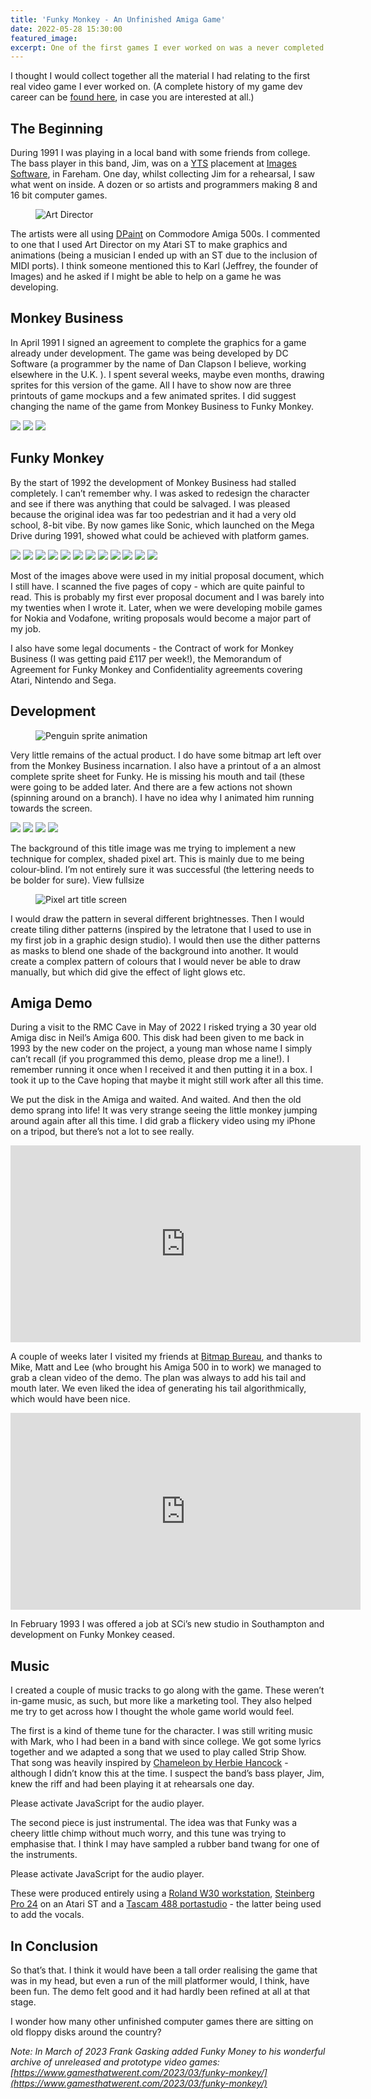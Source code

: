 ```yaml
---
title: 'Funky Monkey - An Unfinished Amiga Game'
date: 2022-05-28 15:30:00
featured_image: 
excerpt: One of the first games I ever worked on was a never completed platformer called Funky Monkey. 
---
```


I thought I would collect together all the material I had relating to the first real video game I ever worked on. (A complete history of my game dev career can be [found here](), in case you are interested at all.)

## The Beginning

During 1991 I was playing in a local band with some friends from college. The bass player in this band, Jim, was on a [YTS](https://en.wikipedia.org/wiki/Youth_Training_Scheme) placement at [Images Software](https://en.wikipedia.org/wiki/Climax_Studios), in Fareham. One day, whilst collecting Jim for a rehearsal, I saw what went on inside. A dozen or so artists and programmers making 8 and 16 bit computer games.

<figure style="width: 350px" class="align-right">
<img src="{{ site.url }}{{ site.baseurl }}/images/funkymonkey/art-director.png" alt="Art Director">
</figure>

The artists were all using [DPaint](https://en.wikipedia.org/wiki/Deluxe_Paint) on Commodore Amiga 500s. I commented to one that I used Art Director on my Atari ST to make graphics and animations (being a musician I ended up with an ST due to the inclusion of MIDI ports). I think someone mentioned this to Karl (Jeffrey, the founder of Images) and he asked if I might be able to help on a game he was developing.

## Monkey Business

In April 1991 I signed an agreement to complete the graphics for a game already under development. The game was being developed by DC Software (a programmer by the name of Dan Clapson I believe, working elsewhere in the U.K. ). I spent several weeks, maybe even months, drawing sprites for this version of the game. All I have to show now are three printouts of game mockups and a few animated sprites. I did suggest changing the name of the game from Monkey Business to Funky Monkey.

<div class="gallery" data-columns="3">
	<img src="/images/funkymonkey/MonkeyBusiness-mockup-01.jpg">
	<img src="/images/funkymonkey/MonkeyBusiness-mockup-02.jpg">
	<img src="/images/funkymonkey/MonkeyBusiness-mockup-funky.jpg">
</div>

## Funky Monkey

By the start of 1992 the development of Monkey Business had stalled completely. I can’t remember why. I was asked to redesign the character and see if there was anything that could be salvaged. I was pleased because the original idea was far too pedestrian and it had a very old school, 8-bit vibe. By now games like Sonic, which launched on the Mega Drive during 1991, showed what could be achieved with platform games.

<div class="gallery" data-columns="4">
	<img src="/images/funkymonkey/Scan-first-design.jpg">
	<img src="/images/funkymonkey/Scan-first-design-02.jpg">
	<img src="/images/funkymonkey/Scan-full-actions-01.jpg">
	<img src="/images/funkymonkey/Scan-full-actions-02.jpg">
	<img src="/images/funkymonkey/Scan-full-front-side.jpg">
	<img src="/images/funkymonkey/Scan-full-keeper.jpg">
	<img src="/images/funkymonkey/Scan-full-title.jpg">
	<img src="/images/funkymonkey/Scan-sketch-actions.jpg">
	<img src="/images/funkymonkey/Scan-sketch-circles.jpg">
	<img src="/images/funkymonkey/Scan-sketch-front-side.jpg">
	<img src="/images/funkymonkey/Scan-sketch-keeper.jpg">
	<img src="/images/funkymonkey/Scan-sketch-thumb.jpg">
</div>

Most of the images above were used in my initial proposal document, which I still have. I scanned the five pages of copy - which are quite painful to read. This is probably my first ever proposal document and I was barely into my twenties when I wrote it. Later, when we were developing mobile games for Nokia and Vodafone, writing proposals would become a major part of my job.

I also have some legal documents - the Contract of work for Monkey Business (I was getting paid £117 per week!), the Memorandum of Agreement for Funky Monkey and Confidentiality agreements covering Atari, Nintendo and Sega.

## Development

<figure class="align-right">
<img src="{{ site.url }}{{ site.baseurl }}/images/funkymonkey/penguin-anim.gif" alt="Penguin sprite animation">
</figure>

Very little remains of the actual product. I do have some bitmap art left over from the Monkey Business incarnation. I also have a printout of a an almost complete sprite sheet for Funky. He is missing his mouth and tail (these were going to be added later. And there are a few actions not shown (spinning around on a branch). I have no idea why I animated him running towards the screen.

<div class="gallery" data-columns="4">
	<img src="/images/funkymonkey/Scan-doc-frame-counts.jpg">
	<img src="/images/funkymonkey/Scan-doc-colours.jpg">
	<img src="/images/funkymonkey/Sprite-Sheet-Scan.jpg">
	<img src="/images/funkymonkey/pixel-animals.png">
</div>

The background of this title image was me trying to implement a new technique for complex, shaded pixel art. This is mainly due to me being colour-blind. I’m not entirely sure it was successful (the lettering needs to be bolder for sure).
View fullsize

<figure style="width: 350px" class="align-left">
<img src="{{ site.url }}{{ site.baseurl }}/images/funkymonkey/pixel-title.png" alt="Pixel art title screen">
</figure>

I would draw the pattern in several different brightnesses. Then I would create tiling dither patterns (inspired by the letratone that I used to use in my first job in a graphic design studio). I would then use the dither patterns as masks to blend one shade of the background into another. It would create a complex pattern of colours that I would never be able to draw manually, but which did give the effect of light glows etc.

## Amiga Demo

During a visit to the RMC Cave in May of 2022 I risked trying a 30 year old Amiga disc in Neil’s Amiga 600. This disk had been given to me back in 1993 by the new coder on the project, a young man whose name I simply can’t recall (if you programmed this demo, please drop me a line!). I remember running it once when I received it and then putting it in a box. I took it up to the Cave hoping that maybe it might still work after all this time.

We put the disk in the Amiga and waited. And waited. And then the old demo sprang into life! It was very strange seeing the little monkey jumping around again after all this time. I did grab a flickery video using my iPhone on a tripod, but there’s not a lot to see really.

<iframe width="560" height="315" src="https://www.youtube.com/embed/rpL3ddGcFNI?si=m4ZyBpdlp_AayczF" title="YouTube video player" frameborder="0" allow="accelerometer; autoplay; clipboard-write; encrypted-media; gyroscope; picture-in-picture; web-share" allowfullscreen></iframe>

A couple of weeks later I visited my friends at [Bitmap Bureau](https://bitmapbureau.com/), and thanks to Mike, Matt and Lee (who brought his Amiga 500 in to work) we managed to grab a clean video of the demo. The plan was always to add his tail and mouth later. We even liked the idea of generating his tail algorithmically, which would have been nice.

<iframe width="560" height="315" src="https://www.youtube.com/embed/ceg1sK6kbno?si=Uxyis6QPQ0Ha8cBB" title="YouTube video player" frameborder="0" allow="accelerometer; autoplay; clipboard-write; encrypted-media; gyroscope; picture-in-picture; web-share" allowfullscreen></iframe>

In February 1993 I was offered a job at SCi’s new studio in Southampton and development on Funky Monkey ceased.

## Music

I created a couple of music tracks to go along with the game. These weren’t in-game music, as such, but more like a marketing tool. They also helped me try to get across how I thought the whole game world would feel.

The first is a kind of theme tune for the character. I was still writing music with Mark, who I had been in a band with since college. We got some lyrics together and we adapted a song that we used to play called Strip Show. That song was heavily inspired by [Chameleon by Herbie Hancock](https://youtu.be/UbkqE4fpvdI) - although I didn’t know this at the time. I suspect the band’s bass player, Jim, knew the riff and had been playing it at rehearsals one day.

<div id="player_box">
	<div>
		<div class="essential_audio" data-url="/images/funkymonkey/Funky_Monkey_Theme.mp3"><span class="no_js">Please activate JavaScript for the audio player.</span></div>
	</div>
</div>

The second piece is just instrumental. The idea was that Funky was a cheery little chimp without much worry, and this tune was trying to emphasise that. I think I may have sampled a rubber band twang for one of the instruments.

<div id="player_box">
	<div>
		<div class="essential_audio" data-url="/images/funkymonkey/Funky_Monkey_Interlude.mp3"><span class="no_js">Please activate JavaScript for the audio player.</span></div>
	</div>
</div>


These were produced entirely using a [Roland W30 workstation](https://en.wikipedia.org/wiki/Roland_W-30), [Steinberg Pro 24](http://www.muzines.co.uk/articles/steinberg-pro24-iii/1124) on an Atari ST and a [Tascam 488 portastudio](http://www.muzines.co.uk/articles/tascam-488/7389) - the latter being used to add the vocals.

## In Conclusion

So that’s that. I think it would have been a tall order realising the game that was in my head, but even a run of the mill platformer would, I think, have been fun. The demo felt good and it had hardly been refined at all at that stage.

I wonder how many other unfinished computer games there are sitting on old floppy disks around the country?

_Note: In March of 2023 Frank Gasking added Funky Money to his wonderful archive of unreleased and prototype video games: [https://www.gamesthatwerent.com/2023/03/funky-monkey/](https://www.gamesthatwerent.com/2023/03/funky-monkey/)_